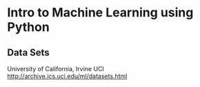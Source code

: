
# Intro to Machine Learning using Python

## Data Sets

University of California, Irvine UCI
http://archive.ics.uci.edu/ml/datasets.html
